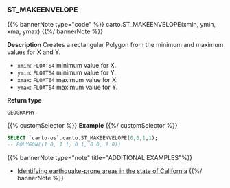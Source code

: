 ### ST_MAKEENVELOPE

{{% bannerNote type="code" %}}
carto.ST_MAKEENVELOPE(xmin, ymin, xma, ymax)
{{%/ bannerNote %}}

**Description**
Creates a rectangular Polygon from the minimum and maximum values for X and Y.

* `xmin`: `FLOAT64` minimum value for X.
* `ymin`: `FLOAT64` minimum value for Y.
* `xmax`: `FLOAT64` maximum value for X.
* `ymax`: `FLOAT64` maximum value for Y.

**Return type**

`GEOGRAPHY`

{{% customSelector %}}
**Example**
{{%/ customSelector %}}

```sql
SELECT `carto-os`.carto.ST_MAKEENVELOPE(0,0,1,1);
-- POLYGON((1 0, 1 1, 0 1, 0 0, 1 0))
```

{{% bannerNote type="note" title="ADDITIONAL EXAMPLES"%}}
* [Identifying earthquake-prone areas in the state of California](/analytics-toolbox-bigquery/examples/identifying-earthquake-prone-areas-in-the-state-of-california/)
{{%/ bannerNote %}}